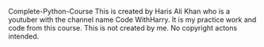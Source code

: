  Complete-Python-Course
This is created by Haris Ali Khan who is a youtuber with the channel name Code WithHarry.
It is my practice work and code from this course.
This is not created by me.
No copyright actons intended.

